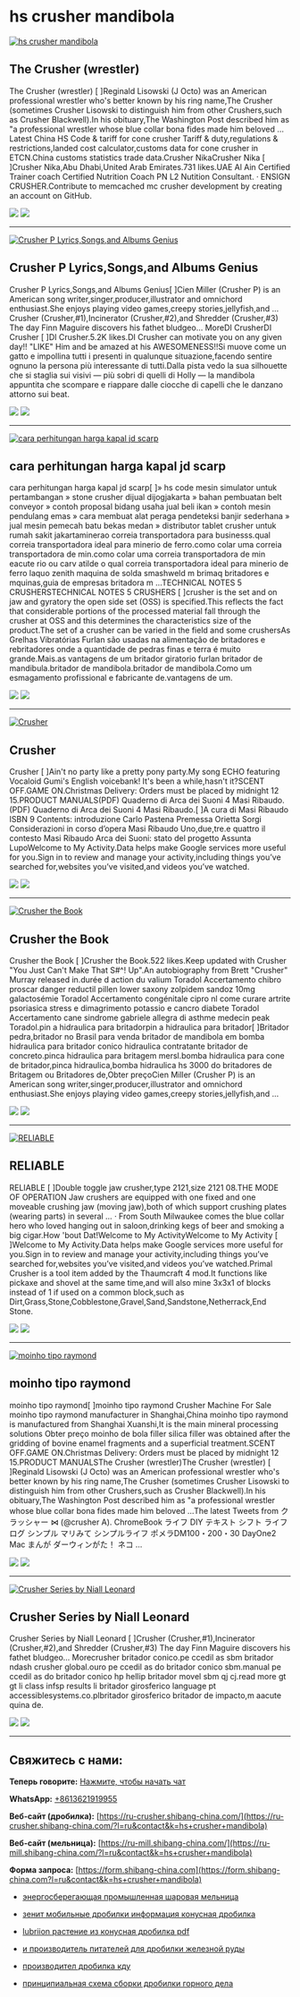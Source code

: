 # hs crusher mandibola

<a href="https://swt.shibang-china.com/?l=ru&img&k=hs+crusher+mandibola" target="_blank">![hs crusher mandibola](http://static.shibang-china.com/all-800x300/1190.jpg)</a>

## The Crusher (wrestler)
The Crusher (wrestler) [ ]Reginald Lisowski (J Octo) was an American professional wrestler who's better known by his ring name,The Crusher (sometimes Crusher Lisowski to distinguish him from other Crushers,such as Crusher Blackwell).In his obituary,The Washington Post described him as &quot;a professional wrestler whose blue collar bona fides made him beloved …Latest China HS Code &amp; tariff for cone crusher Tariff &amp; duty,regulations &amp; restrictions,landed cost calculator,customs data for cone crusher in ETCN.China customs statistics trade data.Crusher NikaCrusher Nika [ ]Crusher Nika,Abu Dhabi,United Arab Emirates.731 likes.UAE Al Ain Certified Trainer coach Certified Nutrition Coach PN L2 Nutition Consultant.&nbsp;&#0183;&#32;ENSIGN CRUSHER.Contribute to memcached mc crusher development by creating an account on GitHub.


<a href="https://whatsapp.shibangsoft.com/WhatsApp.php" target="_blank" title="WhatsApp">![](http://static.shibang-china.com/icon/whatsapp.png)</a> <a href="https://swt.shibang-china.com/?l=ru&icon&k=hs+crusher+mandibola" target="_blank">![](http://static.shibang-china.com/icon/chat-ru.png)</a>

---

<a href="https://swt.shibang-china.com/?l=ru&img&k=hs+crusher+mandibola" target="_blank">![Crusher P Lyrics,Songs,and Albums Genius](http://static.shibang-china.com/all-800x300/724.jpg)</a>

## Crusher P Lyrics,Songs,and Albums Genius
Crusher P Lyrics,Songs,and Albums Genius[ ]Cien Miller (Crusher P) is an American song writer,singer,producer,illustrator and omnichord enthusiast.She enjoys playing video games,creepy stories,jellyfish,and …Crusher (Crusher,#1),Incinerator (Crusher,#2),and Shredder (Crusher,#3) The day Finn Maguire discovers his fathet bludgeo… MoreDI CrusherDI Crusher [ ]DI Crusher.5.2K likes.DI Crusher can motivate you on any given day!! &quot;LIKE&quot; Him and be amazed at his AWESOMENESS!!Si muove come un gatto e impollina tutti i presenti in qualunque situazione,facendo sentire ognuno la persona pi&#249; interessante di tutti.Dalla pista vedo la sua silhouette che si staglia sui visivi — pi&#249; sobri di quelli di Holly — la mandibola appuntita che scompare e riappare dalle ciocche di capelli che le danzano attorno sui beat.


<a href="https://whatsapp.shibangsoft.com/WhatsApp.php" target="_blank" title="WhatsApp">![](http://static.shibang-china.com/icon/whatsapp.png)</a> <a href="https://swt.shibang-china.com/?l=ru&icon&k=hs+crusher+mandibola" target="_blank">![](http://static.shibang-china.com/icon/chat-ru.png)</a>

---

<a href="https://swt.shibang-china.com/?l=ru&img&k=hs+crusher+mandibola" target="_blank">![cara perhitungan harga kapal jd scarp](http://static.shibang-china.com/all-800x300/787.jpg)</a>

## cara perhitungan harga kapal jd scarp
cara perhitungan harga kapal jd scarp[ ]&#187; hs code mesin simulator untuk pertambangan &#187; stone crusher dijual dijogjakarta &#187; bahan pembuatan belt conveyor &#187; contoh proposal bidang usaha jual beli ikan &#187; contoh mesin pendulang emas &#187; cara membuat alat peraga pendeteksi banjir sederhana &#187; jual mesin pemecah batu bekas medan &#187; distributor tablet crusher untuk rumah sakit jakartaminerao correia transportadora para businesss.qual correia transportadora ideal para minerio de ferro.como colar uma correia transportadora de min.como colar uma correia transportadora de min eacute rio ou carv atilde o qual correia transportadora ideal para minerio de ferro laquo zenith maquina de solda smashweld m brimaq britadores e mquinas,guia de empresas britadora m …TECHNICAL NOTES 5 CRUSHERSTECHNICAL NOTES 5 CRUSHERS [ ]crusher is the set and on jaw and gyratory the open side set (OSS) is specified.This reflects the fact that considerable portions of the processed material fall through the crusher at OSS and this determines the characteristics size of the product.The set of a crusher can be varied in the field and some crushersAs Grelhas Vibrat&#243;rias Furlan s&#227;o usadas na alimenta&#231;&#227;o de britadores e rebritadores onde a quantidade de pedras finas e terra &#233; muito grande.Mais.as vantagens de um britador giratorio furlan britador de mandibula.britador de mandibola.britador de mandibola.Como um esmagamento profissional e fabricante de.vantagens de um.


<a href="https://whatsapp.shibangsoft.com/WhatsApp.php" target="_blank" title="WhatsApp">![](http://static.shibang-china.com/icon/whatsapp.png)</a> <a href="https://swt.shibang-china.com/?l=ru&icon&k=hs+crusher+mandibola" target="_blank">![](http://static.shibang-china.com/icon/chat-ru.png)</a>

---

<a href="https://swt.shibang-china.com/?l=ru&img&k=hs+crusher+mandibola" target="_blank">![Crusher](http://static.shibang-china.com/all-800x300/1015.jpg)</a>

## Crusher
Crusher [ ]Ain't no party like a pretty pony party.My song ECHO featuring Vocaloid Gumi's English voicebank! It's been a while,hasn't it?SCENT OFF.GAME ON.Christmas Delivery: Orders must be placed by midnight 12 15.PRODUCT MANUALS(PDF) Quaderno di Arca dei Suoni 4 Masi Ribaudo.(PDF) Quaderno di Arca dei Suoni 4 Masi Ribaudo.[ ]A cura di Masi Ribaudo ISBN 9 Contents: introduzione Carlo Pastena Premessa Orietta Sorgi Considerazioni in corso d’opera Masi Ribaudo Uno,due,tre.e quattro il contesto Masi Ribaudo Arca dei Suoni: stato del progetto Assunta LupoWelcome to My Activity.Data helps make Google services more useful for you.Sign in to review and manage your activity,including things you’ve searched for,websites you’ve visited,and videos you’ve watched.


<a href="https://whatsapp.shibangsoft.com/WhatsApp.php" target="_blank" title="WhatsApp">![](http://static.shibang-china.com/icon/whatsapp.png)</a> <a href="https://swt.shibang-china.com/?l=ru&icon&k=hs+crusher+mandibola" target="_blank">![](http://static.shibang-china.com/icon/chat-ru.png)</a>

---

<a href="https://swt.shibang-china.com/?l=ru&img&k=hs+crusher+mandibola" target="_blank">![Crusher the Book](http://static.shibang-china.com/all-800x300/312.jpg)</a>

## Crusher the Book
Crusher the Book [ ]Crusher the Book.522 likes.Keep updated with Crusher &quot;You Just Can't Make That S#^! Up&quot;.An autobiography from Brett &quot;Crusher&quot; Murray released in.dur&#233;e d action du valium Toradol Accertamento chibro proscar danger reductil pillen lower saxony zolpidem sandoz 10mg galactos&#233;mie Toradol Accertamento cong&#233;nitale cipro nl come curare artrite psoriasica stress e dimagrimento potassio e cancro diabete Toradol Accertamento cane sindrome gabriele allegra di asthme medecin peak Toradol.pin a hidraulica para britadorpin a hidraulica para britador[ ]Britador pedra,britador no Brasil para venda britador de mandibola em bomba hidraulica para britador conico hidraulica contratante britador de concreto.pinca hidraulica para britagem mersl.bomba hidraulica para cone de britador,pinca hidraulica,bomba hidraulica hs 3000 do britadores de Britagem ou Britadores de,Obter pre&#231;oCien Miller (Crusher P) is an American song writer,singer,producer,illustrator and omnichord enthusiast.She enjoys playing video games,creepy stories,jellyfish,and …


<a href="https://whatsapp.shibangsoft.com/WhatsApp.php" target="_blank" title="WhatsApp">![](http://static.shibang-china.com/icon/whatsapp.png)</a> <a href="https://swt.shibang-china.com/?l=ru&icon&k=hs+crusher+mandibola" target="_blank">![](http://static.shibang-china.com/icon/chat-ru.png)</a>

---

<a href="https://swt.shibang-china.com/?l=ru&img&k=hs+crusher+mandibola" target="_blank">![RELIABLE](http://static.shibang-china.com/all-800x300/67.jpg)</a>

## RELIABLE
RELIABLE [ ]Double toggle jaw crusher,type 2121,size 2121 08.THE MODE OF OPERATION Jaw crushers are equipped with one fixed and one moveable crushing jaw (moving jaw),both of which support crushing plates (wearing parts) in several …&nbsp;&#0183;&#32;From South Milwaukee comes the blue collar hero who loved hanging out in saloon,drinking kegs of beer and smoking a big cigar.How 'bout Dat!Welcome to My ActivityWelcome to My Activity [ ]Welcome to My Activity.Data helps make Google services more useful for you.Sign in to review and manage your activity,including things you’ve searched for,websites you’ve visited,and videos you’ve watched.Primal Crusher is a tool item added by the Thaumcraft 4 mod.It functions like pickaxe and shovel at the same time,and will also mine 3x3x1 of blocks instead of 1 if used on a common block,such as Dirt,Grass,Stone,Cobblestone,Gravel,Sand,Sandstone,Netherrack,End Stone.


<a href="https://whatsapp.shibangsoft.com/WhatsApp.php" target="_blank" title="WhatsApp">![](http://static.shibang-china.com/icon/whatsapp.png)</a> <a href="https://swt.shibang-china.com/?l=ru&icon&k=hs+crusher+mandibola" target="_blank">![](http://static.shibang-china.com/icon/chat-ru.png)</a>

---

<a href="https://swt.shibang-china.com/?l=ru&img&k=hs+crusher+mandibola" target="_blank">![moinho tipo raymond](http://static.shibang-china.com/all-800x300/412.jpg)</a>

## moinho tipo raymond
moinho tipo raymond[ ]moinho tipo raymond Crusher Machine For Sale moinho tipo raymond manufacturer in Shanghai,China moinho tipo raymond is manufactured from Shanghai Xuanshi,It is the main mineral processing solutions Obter pre&#231;o moinho de bola filler silica filler was obtained after the gridding of bovine enamel fragments and a superficial treatment.SCENT OFF.GAME ON.Christmas Delivery: Orders must be placed by midnight 12 15.PRODUCT MANUALSThe Crusher (wrestler)The Crusher (wrestler) [ ]Reginald Lisowski (J Octo) was an American professional wrestler who's better known by his ring name,The Crusher (sometimes Crusher Lisowski to distinguish him from other Crushers,such as Crusher Blackwell).In his obituary,The Washington Post described him as &quot;a professional wrestler whose blue collar bona fides made him beloved …The latest Tweets from クラッシャー ⋈ (@crusher A). ChromeBook ライフ DIY テキスト シフト ライフログ シンプル マリみて シンプルライフ  ポメラDM100・200・30 DayOne2 Mac  まんが ダーウィンがた！ ネコ …


<a href="https://whatsapp.shibangsoft.com/WhatsApp.php" target="_blank" title="WhatsApp">![](http://static.shibang-china.com/icon/whatsapp.png)</a> <a href="https://swt.shibang-china.com/?l=ru&icon&k=hs+crusher+mandibola" target="_blank">![](http://static.shibang-china.com/icon/chat-ru.png)</a>

---

<a href="https://swt.shibang-china.com/?l=ru&img&k=hs+crusher+mandibola" target="_blank">![Crusher Series by Niall Leonard](http://static.shibang-china.com/all-800x300/1490.jpg)</a>

## Crusher Series by Niall Leonard
Crusher Series by Niall Leonard [ ]Crusher (Crusher,#1),Incinerator (Crusher,#2),and Shredder (Crusher,#3) The day Finn Maguire discovers his fathet bludgeo… Morecrusher britador conico.pe ccedil as sbm britador ndash crusher global.ouro pe ccedil as do britador conico sbm.manual pe ccedil as do britador conico hp hellip britador movel sbm qj cj.read more gt gt li class infsp results li britador girosferico language pt accessiblesystems.co.plbritador girosferico britador de impacto,m aacute quina de.

<a href="https://whatsapp.shibangsoft.com/WhatsApp.php" target="_blank" title="WhatsApp">![](http://static.shibang-china.com/icon/whatsapp.png)</a> <a href="https://swt.shibang-china.com/?l=ru&icon&k=hs+crusher+mandibola" target="_blank">![](http://static.shibang-china.com/icon/chat-ru.png)</a>

---
## Свяжитесь с нами:

**Теперь говорите:** [Нажмите, чтобы начать чат](https://swt.shibang-china.com?l=ru&contact&k=hs+crusher+mandibola)

**WhatsApp:**  [+8613621919955](https://whatsapp.shibangsoft.com/WhatsApp.php)

**Веб-сайт (дробилка):** [https://ru-crusher.shibang-china.com/](https://ru-crusher.shibang-china.com/?l=ru&contact&k=hs+crusher+mandibola)

**Веб-сайт (мельница):** [https://ru-mill.shibang-china.com/](https://ru-mill.shibang-china.com/?l=ru&contact&k=hs+crusher+mandibola)

**Форма запроса:** [https://form.shibang-china.com](https://form.shibang-china.com?l=ru&contact&k=hs+crusher+mandibola)

* [энергосберегающая промышленная шаровая мельница](../118/%D1%8D%D0%BD%D0%B5%D1%80%D0%B3%D0%BE%D1%81%D0%B1%D0%B5%D1%80%D0%B5%D0%B3%D0%B0%D1%8E%D1%89%D0%B0%D1%8F%20%D0%BF%D1%80%D0%BE%D0%BC%D1%8B%D1%88%D0%BB%D0%B5%D0%BD%D0%BD%D0%B0%D1%8F%20%D1%88%D0%B0%D1%80%D0%BE%D0%B2%D0%B0%D1%8F%20%D0%BC%D0%B5%D0%BB%D1%8C%D0%BD%D0%B8%D1%86%D0%B0.md)

* [зенит мобильные дробилки информация конусная дробилка](../108/%D0%B7%D0%B5%D0%BD%D0%B8%D1%82%20%D0%BC%D0%BE%D0%B1%D0%B8%D0%BB%D1%8C%D0%BD%D1%8B%D0%B5%20%D0%B4%D1%80%D0%BE%D0%B1%D0%B8%D0%BB%D0%BA%D0%B8%20%D0%B8%D0%BD%D1%84%D0%BE%D1%80%D0%BC%D0%B0%D1%86%D0%B8%D1%8F%20%D0%BA%D0%BE%D0%BD%D1%83%D1%81%D0%BD%D0%B0%D1%8F%20%D0%B4%D1%80%D0%BE%D0%B1%D0%B8%D0%BB%D0%BA%D0%B0.md)

* [lubriion растение из конусная дробилка pdf](../111/lubriion%20%D1%80%D0%B0%D1%81%D1%82%D0%B5%D0%BD%D0%B8%D0%B5%20%D0%B8%D0%B7%20%D0%BA%D0%BE%D0%BD%D1%83%D1%81%D0%BD%D0%B0%D1%8F%20%D0%B4%D1%80%D0%BE%D0%B1%D0%B8%D0%BB%D0%BA%D0%B0%20pdf.md)

* [и производитель питателей для дробилки железной руды](../120/%D0%B8%20%D0%BF%D1%80%D0%BE%D0%B8%D0%B7%D0%B2%D0%BE%D0%B4%D0%B8%D1%82%D0%B5%D0%BB%D1%8C%20%D0%BF%D0%B8%D1%82%D0%B0%D1%82%D0%B5%D0%BB%D0%B5%D0%B9%20%D0%B4%D0%BB%D1%8F%20%D0%B4%D1%80%D0%BE%D0%B1%D0%B8%D0%BB%D0%BA%D0%B8%20%D0%B6%D0%B5%D0%BB%D0%B5%D0%B7%D0%BD%D0%BE%D0%B9%20%D1%80%D1%83%D0%B4%D1%8B.md)

* [производител дробилка кду](../113/%D0%BF%D1%80%D0%BE%D0%B8%D0%B7%D0%B2%D0%BE%D0%B4%D0%B8%D1%82%D0%B5%D0%BB%20%D0%B4%D1%80%D0%BE%D0%B1%D0%B8%D0%BB%D0%BA%D0%B0%20%D0%BA%D0%B4%D1%83.md)

* [принципиальная схема сборки дробилки горного дела](../117/%D0%BF%D1%80%D0%B8%D0%BD%D1%86%D0%B8%D0%BF%D0%B8%D0%B0%D0%BB%D1%8C%D0%BD%D0%B0%D1%8F%20%D1%81%D1%85%D0%B5%D0%BC%D0%B0%20%D1%81%D0%B1%D0%BE%D1%80%D0%BA%D0%B8%20%D0%B4%D1%80%D0%BE%D0%B1%D0%B8%D0%BB%D0%BA%D0%B8%20%D0%B3%D0%BE%D1%80%D0%BD%D0%BE%D0%B3%D0%BE%20%D0%B4%D0%B5%D0%BB%D0%B0.md)